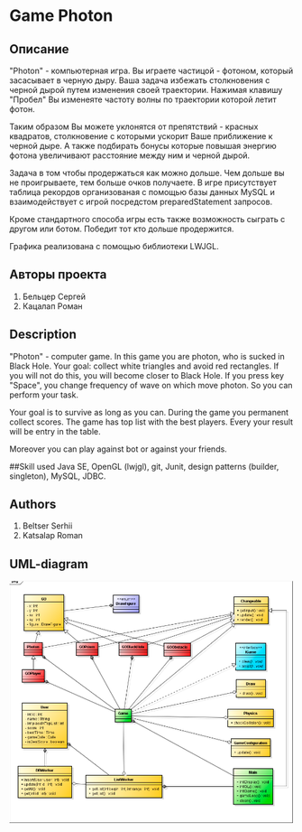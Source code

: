 # Game Photon

## Описание
<p>"Photon" - компьютерная игра. Вы играете частицой - фотоном, который засасывает в черную дыру.
Ваша задача избежать столкновения с черной дырой путем изменения своей траектории. 
Нажимая клавишу "Пробел" Вы изменеяте частоту волны по траектории которой летит фотон.</p>
<p>Таким образом Вы можете уклонятся от препятствий - красных квадратов, столкновение с которыми 
ускорит Ваше приближение к черной дыре. А также подбирать бонусы которые повышая энергию фотона
увеличивают расстояние между ним и черной дырой. </p>
<p>Задача в том чтобы продержаться как можно дольше. Чем дольше вы не проигрываете, тем больше 
очков получаете. В игре присутствует таблица рекордов организованая с помощью базы данных MySQL
и взаимодействует с игрой посредстом preparedStatement запросов.</p>  
<p>Кроме стандартного способа игры есть также возможность сыграть с другом или ботом. Победит тот
кто дольше продержится.</p> 
<p>Графика реализована с помощью библиотеки LWJGL.</p>

## Авторы проекта
<ol>
<li>Бельцер Сергей</li>
<li>Кацалап Роман</li>
</ol>

## Description
<p>"Photon" - computer game. In this game you are photon, who is sucked in Black Hole.
Your goal: collect white triangles and avoid red rectangles.
If you will not do this, you will become closer to Black Hole. 
If you press key "Space", you change frequency of wave on which move photon.
So you can perform your task.</p>
<p>Your goal is to survive as long as you can. During the game you permanent collect scores. 
The game has top list with the best players. Every your result will be entry in the table. </p>
<p>Moreover you can play against bot or against your friends.</p>

##Skill used
Java SE, OpenGL (lwjgl), git, Junit, design patterns (builder, singleton), MySQL, JDBC. 

## Authors
<ol>
<li>Beltser Serhii</li>
<li>Katsalap Roman</li>
</ol>

## UML-diagram
![UML-diagram](https://github.com/Serega290696/Game-Photon/blob/master/UML%20cd.png?raw=true)
